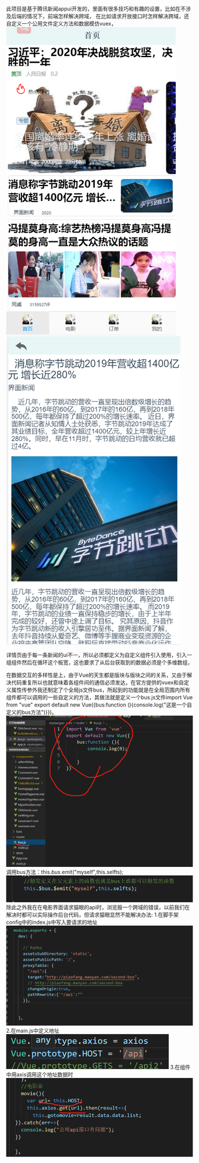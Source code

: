 此项目是基于腾讯新闻appui开发的，里面有很多技巧和有趣的设置，比如在不涉及后端的情况下，前端怎样解决跨域，
在比如请求开放接口时怎样解决跨域，还自定义一个公用文件定义方法和数据模仿vuex，
![image](https://github.com/wangxinghao-v/warehousename/blob/master/myxiaogaoserve/public/index.png)
![image](https://github.com/wangxinghao-v/warehousename/blob/master/myxiaogaoserve/public/index2.png)

详情页由于每一条新闻的ui不一，所以必须都定义为自定义组件引入使用，引入一组组件然后在循环这个板宽，这也要求了从后台获取到的数据必须是个多维数组，

在数据交互的多样性是上，由于Vue的天生都是版块与版块之间的关系，又由于解决代码重复所以也就意味着各组件间的通信必须发达，在官方提供的vuex和自定义属性传参外我还制定了个全局js文件bus，所起到的功能就是在全局范围内所有组件都可以调用的一些自定义的方法，其做法就是定义一个bus.js文件import Vue from "vue"   export default new Vue({bus:function (){console.log("这是一个自定义的bus方法")}})。
![image](https://github.com/wangxinghao-v/warehousename/blob/master/myxiaogaoserve/public/bus.jpg)
调用bus方法：this.$bus.$emit("myself",this.selfts);
![image](https://github.com/wangxinghao-v/warehousename/blob/master/img/bus1.jpg)
除此之外我在在电影界面请求猫眼的api时，浏览报一个跨域的错误，以前我们在解决时都可以实际操作后台代码，但请求猫眼显然不能解决办法:
1.在脚手架config中的index.js中写入要请求的地址
![image](https://github.com/wangxinghao-v/warehousename/blob/master/img/crossdomain.jpg)
2.在main.js中定义地址
![image](https://github.com/wangxinghao-v/warehousename/blob/master/img/crossdomain1.jpg)
3.在组件中用axis调用这个地址数据时
![image](https://github.com/wangxinghao-v/warehousename/blob/master/img/crossdomain2.jpg)



